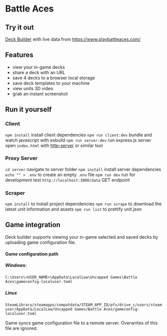 # Battle Aces

## Try it out

[Deck Builder](https://zaokret.github.io/battle-aces/) with live data from https://www.playbattleaces.com/

## Features

 - view your in-game decks
 - share a deck with an URL
 - save 4 decks to a browser local storage
 - save deck templates to your machine 
 - view units 3D video 
 - grab an instant screenshot

## Run it yourself

### Client
`npm install` install client dependencies
`npm run client:dev` bundle and watch javascript with esbuild
`npm run server:dev` run express.js server
open `index.html` with [http-server](https://www.npmjs.com/package/http-server) or similar tool

### Proxy Server
`cd server` navigate to server folder
`npm install` install server dependencies 
`echo "" > .env` to create an empty `.env` file
`npm run dev` run for development 
test `http://localhost:3000/data` GET endpoint

### Scraper
`npm install` to install project dependencies
`npm run scrape` to download the latest unit information and assets
`npm run list` to prettify unit.json

## Game integration

Deck builder supports viewing your in-game selected and saved decks by uploading game configuration file.

#### Game configuration path
##### Windows: 
`C:\Users\<USER_NAME>\AppData\LocalLow\Uncapped Games\Battle Aces\gameconfig-localuser.toml` 
##### Linux
`SteamLibrary/steamapps/compatdata/STEAM_APP_ID/pfx/drive_c/users/steamuser/AppData/LocalLow/Uncapped Games/Battle Aces/gameconfig-localuser.toml`

Game syncs game configuration file to a remote server. Overwrites of this file are ignored.


